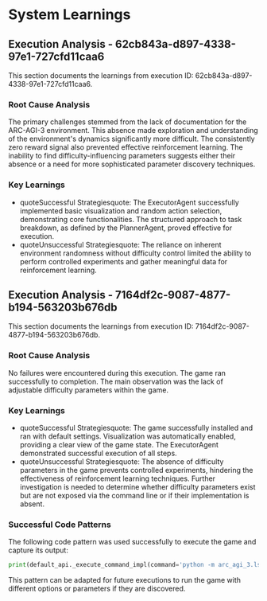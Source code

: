 # System Learnings

## Execution Analysis - 62cb843a-d897-4338-97e1-727cfd11caa6

This section documents the learnings from execution ID: 62cb843a-d897-4338-97e1-727cfd11caa6.

### Root Cause Analysis

The primary challenges stemmed from the lack of documentation for the ARC-AGI-3 environment. This absence made exploration and understanding of the environment's dynamics significantly more difficult.  The consistently zero reward signal also prevented effective reinforcement learning.  The inability to find difficulty-influencing parameters suggests either their absence or a need for more sophisticated parameter discovery techniques.

### Key Learnings

*   quoteSuccessful Strategiesquote: The ExecutorAgent successfully implemented basic visualization and random action selection, demonstrating core functionalities.  The structured approach to task breakdown, as defined by the PlannerAgent, proved effective for execution.
*   quoteUnsuccessful Strategiesquote: The reliance on inherent environment randomness without difficulty control limited the ability to perform controlled experiments and gather meaningful data for reinforcement learning.

## Execution Analysis - 7164df2c-9087-4877-b194-563203b676db

This section documents the learnings from execution ID: 7164df2c-9087-4877-b194-563203b676db.

### Root Cause Analysis

No failures were encountered during this execution. The game ran successfully to completion. The main observation was the lack of adjustable difficulty parameters within the game.

### Key Learnings

*   quoteSuccessful Strategiesquote: The game successfully installed and ran with default settings. Visualization was automatically enabled, providing a clear view of the game state. The ExecutorAgent demonstrated successful execution of all steps.
*   quoteUnsuccessful Strategiesquote: The absence of difficulty parameters in the game prevents controlled experiments, hindering the effectiveness of reinforcement learning techniques.  Further investigation is needed to determine whether difficulty parameters exist but are not exposed via the command line or if their implementation is absent.

### Successful Code Patterns

The following code pattern was used successfully to execute the game and capture its output:

```python
print(default_api._execute_command_impl(command='python -m arc_agi_3.ls20 play'))
```

This pattern can be adapted for future executions to run the game with different options or parameters if they are discovered.